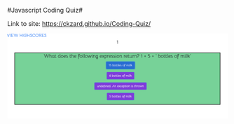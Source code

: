 #Javascript Coding Quiz#

Link to site: https://ckzard.github.io/Coding-Quiz/

![Front page](/assets/images/quizShot.png)
